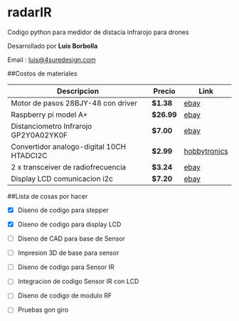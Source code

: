 # radarIR
Codigo python para medidor de distacia infrarojo para drones

Desarrollado por **Luis Borbolla**

Email : luis@4suredesign.com

##Costos de materiales

Descripcion | Precio | Link
------------ | ------------- | -------------
Motor de pasos 28BJY-48 con driver | **$1.38** | [ebay](http://www.ebay.com/itm/DC-5V-Stepper-Motor-ULN2003-Driver-Test-Module-Board-28BYJ-48-for-Arduino-/181266971629?hash=item2a345a7bed:g:N2wAAOSwq7JUIT-B)
Raspberry pi model A+ | **$26.99** | [ebay](http://www.ebay.com/itm/Raspberry-Pi-Model-A-Plus-256MB-USB-Micro-SD-40-Pin-700mhz-Element-14-/231833657645?hash=item35fa5ce12d:g:4R4AAOSwzhVWsOlN)
Distanciometro Infrarojo GP2Y0A02YK0F | **$7.00** | [ebay](http://www.ebay.com/itm/Sharp-GP2Y0A02YK0F-Infrared-Proximity-Sensor-detect-20-150cm-/121114035114?hash=item1c32f583aa:g:0PoAAOSwGotWqJHx)
Convertidor analogo-digital 10CH  HTADCI2C | **$2.99** |  [hobbytronics](http://www.hobbytronics.co.uk/adc-i2c-slave)
2 x transceiver de radiofrecuencia | **$3.24** | [ebay](http://www.ebay.com/itm/2-4G-NRF24L01-PA-LNA-SMA-Antenna-Wireless-Transceiver-communication-module-ew-/131132832737?hash=item1e88203be1:g:0FIAAOxyGwNTFrbL)
Display LCD comunicacion i2c | **$7.20** | [ebay](http://www.ebay.com/itm/Blue-Serial-IIC-I2C-TWI-2004-20x4-Character-5v-LCD-Module-Display-Screen-Arduino-/361440517205?hash=item5427889c55:g:uYMAAOSw8-tWXRcy)

##Lista de cosas por hacer
- [x] Diseno de codigo para stepper
- [x] Diseno de codigo para display LCD
- [ ] Diseno de CAD para base de Sensor
- [ ] Impresion 3D de base para sensor  
- [ ] Diseno de codigo para Sensor IR
- [ ] Integracion de codigo Sensor IR con LCD 
- [ ] Diseno de codigo de modulo RF
- [ ] Pruebas gon giro



